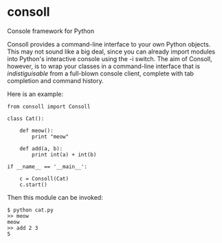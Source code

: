consoll
=======

Console framework for Python

Consoll provides a command-line interface to your own Python objects. This may not sound like a big deal, since you can already import modules into Python's interactive console using the -i switch. The aim of Consoll, however, is to wrap your classes in a command-line interface that is _indistiguisable_ from a full-blown console client, complete with tab completion and command history.

Here is an example:

    from consoll import Consoll

    class Cat():

        def meow():
            print "meow"

        def add(a, b):
            print int(a) + int(b)

    if __name__ == '__main__':

        c = Consoll(Cat)
        c.start()

Then this module can be invoked:

    $ python cat.py
    >> meow
    meow
    >> add 2 3
    5
